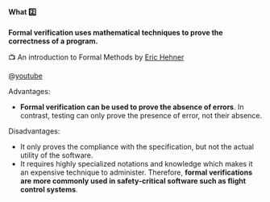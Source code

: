 <link rel="stylesheet" href="{{baseUrl}}/css/textbook.css">

<div class="website-content">

<div id="title">

#### What :two:

</div>

<div id="body">

**Formal verification uses mathematical techniques to prove the correctness of a program.**

<div v-closeable alt=""> 

:tv: An introduction to Formal Methods by [Eric Hehner](http://www.cs.utoronto.ca/~hehner/)

@[youtube](89fKiaMxHrA)

</div>

Advantages:

* **Formal verification can be used to prove the absence of errors**. In contrast, testing can only prove the presence of error, not their absence.

Disadvantages:

* It only proves the compliance with the specification, but not the actual utility of the software.
* It requires highly specialized notations and knowledge which makes it an expensive technique to administer. Therefore, **formal verifications are more commonly used in safety-critical software such as flight control systems**.

</div>

<div id="extras">

<include src="exercises.md" />

</div>

</div>

